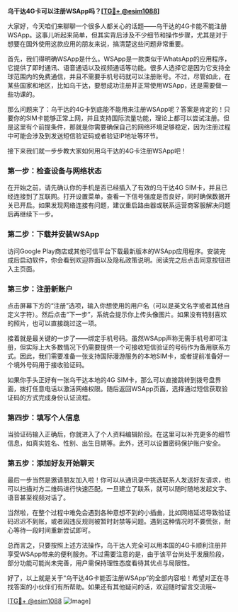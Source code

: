 **乌干达4G卡可以注册WSApp吗？[[TG💪+ @esim1088](https://t.me/s/esim1088)]**

大家好，今天咱们来聊聊一个很多人都关心的话题——乌干达的4G卡能不能注册WSApp。这事儿听起来简单，但其实背后涉及不少细节和操作步骤，尤其是对于想要在国外使用这款应用的朋友来说，搞清楚这些问题非常重要。

首先，我们得明确WSApp是什么。WSApp是一款类似于WhatsApp的应用程序，它提供了即时通讯、语音通话以及视频通话等功能。很多人选择它是因为它支持全球范围内的免费通信，并且不需要手机号码就可以注册账号。不过，尽管如此，在某些国家和地区，比如乌干达，要想成功注册并正常使用WSApp，还是需要做一些功课的。

那么问题来了：乌干达的4G卡到底能不能用来注册WSApp呢？答案是肯定的！只要你的SIM卡能够正常上网，并且支持国际流量功能，理论上都可以尝试注册。但是这里有个前提条件，那就是你需要确保自己的网络环境足够稳定，因为注册过程中可能会涉及到发送短信验证码或者验证IP地址等环节。

接下来我们就一步步教大家如何用乌干达的4G卡注册WSApp吧！

### 第一步：检查设备与网络状态
在开始之前，请先确认你的手机是否已经插入了有效的乌干达4G SIM卡，并且已经连接到了互联网。打开设置菜单，查看一下信号强度是否良好，同时确保数据开关已开启。如果发现网络连接有问题，建议重启路由器或联系运营商客服解决问题后再继续下一步。

### 第二步：下载并安装WSApp
访问Google Play商店或其他可信平台下载最新版本的WSApp应用程序。安装完成后启动软件，你会看到欢迎界面以及隐私政策说明。阅读完之后点击同意按钮进入主页面。

### 第三步：注册新账户
点击屏幕下方的“注册”选项，输入你想使用的用户名（可以是英文名字或者其他自定义字符）。然后点击“下一步”，系统会提示你上传头像图片。如果没有特别喜欢的照片，也可以直接跳过这一项。

接着就是最关键的一步了——绑定手机号码。虽然WSApp声称无需手机号即可注册，但实际上大多数情况下仍需要提供一个可接收短信验证的号码作为备用联系方式。因此，我们需要准备一张支持国际漫游服务的本地SIM卡，或者提前准备好一个境外号码用于接收验证码。

如果你手头正好有一张乌干达本地的4G SIM卡，那么可以直接跳转到拨号盘界面，拨打任意电话以激活网络权限。随后返回WSApp页面，选择通过短信获取验证码的方式完成身份认证流程。

### 第四步：填写个人信息
当验证码输入正确后，你就进入了个人资料编辑阶段。在这里可以补充更多的细节信息，如真实姓名、性别、出生日期等。此外，还可以设置密码保护账户安全。

### 第五步：添加好友开始聊天
最后一步当然是邀请朋友加入啦！你可以从通讯录中挑选联系人发送好友请求，也可以扫描对方二维码进行快速匹配。一旦建立了联系，就可以随时随地发起文字、语音甚至视频对话了。

当然啦，在整个过程中难免会遇到各种意想不到的小插曲，比如网络延迟导致验证码迟迟不到账，或者因违反规则被暂时封禁等问题。遇到这种情况时不要慌张，耐心等待一段时间重新尝试即可。

总而言之，只要按照上述方法操作，乌干达人完全可以用本国的4G卡顺利注册并享受WSApp带来的便利服务。不过需要注意的是，由于该平台尚处于发展阶段，部分功能可能尚未完善，用户需保持理性态度看待其优点与局限性。

好了，以上就是关于“乌干达4G卡能否注册WSApp”的全部内容啦！希望对正在寻找答案的小伙伴们有所帮助。如果还有其他疑问的话，欢迎随时留言交流哦~

[[TG💪+ @esim1088](https://t.me/s/esim1088) ![Image](https://i.postimg.cc/4NQfJmqS/Snipaste-2025-05-13-00-14-12.png)]